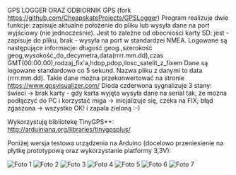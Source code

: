 GPS LOGGER ORAZ ODBIORNIK GPS (fork https://github.com/CheapskateProjects/GPSLogger)
Program realizuje dwie funkcje: zapisuje aktualne położenie do pliku lub wysyła dane na port wyjściowy (nie jednocześnie).
Jest to zależne od obecniości karty SD: jest - zapisuje do pliku, brak - wysyła na port w standardzei NMEA.
Logowane są następujące informacje:
długość geog.,szerokość geog,wysokość_do_decymetra,data(rrrr.mm.dd),czas GMT(00:00:00),rodzaj_fix'a,hdop,pdop,ilosc_satelit_z_fixem
Dane są logowane standardowo co 5 sekund.
Nazwa pliku z danymi to data (rrrr.mm.dd).
Takie dane można przekonwertować na stronie https://www.gpsvisualizer.com/
Dioda czderwona sygnalizuje 3 stany:
świeci -> brak karty - gdy karta wyjęta wysyła dane na serial tak, że można podłączyć do PC i korzystać
miga -> inicjalizuje się, czeka na FIX; błąd
zgaszona -> wszystko OK! i zapala zieloną :-)

Wykorzystuję bibliotekę TinyGPS++: <http://arduiniana.org/libraries/tinygpsplus/>

Poniżej wersja testowa urządzenia na Arduino (docelowo przeniesienie na płytkę prototypową oraz wykorzystanie platformy 3,3V):

![Foto 1](https://skaskiewicz.pl/.foto/image001.jpg)
![Foto 2](https://skaskiewicz.pl/.foto/image002.jpg)
![Foto 3](https://skaskiewicz.pl/.foto/image003.jpg)
![Foto 4](https://skaskiewicz.pl/.foto/image004.jpg)
![Foto 5](https://skaskiewicz.pl/.foto/image005.jpg)
![Foto 6](https://skaskiewicz.pl/.foto/image006.jpg)
![Foto 7](https://skaskiewicz.pl/.foto/image007.jpg)
